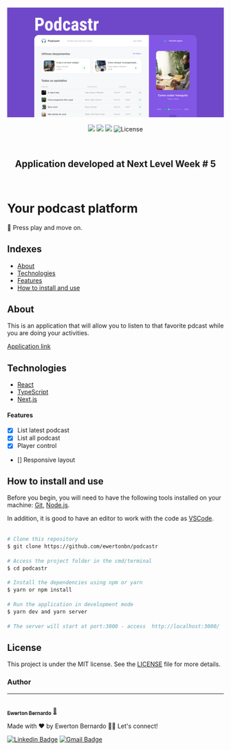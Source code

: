 <p align="center"> 
  <img src="./public/screenshots/banner-nlw.png" />
</p>

<p align="center">
  <img src="https://img.shields.io/github/issues/ewertonbn/moveit" />
  <img src="https://img.shields.io/github/forks/ewertonbn/moveit" />
  <img src="https://img.shields.io/github/stars/ewertonbn/moveit" />
  <img alt="License" src="https://img.shields.io/static/v1?label=license&message=MIT&color=49AA26&labelColor=000000">
</p>

<br>

<h2 align="center">
  Application developed at Next Level Week # 5
</h2>

<br>

<h1 align="left"> 
  Your podcast platform
</h1>
<p align="left"> 
  🚀 Press play and move on.
</p>

## Indexes
* [About](#About)
* [Technologies](#Technologies)
* [Features](#Features)
* [How to install and use](#How-to-install-and-use)

## About
<p>
This is an application that will allow you to listen to that favorite pdcast while you are doing your activities.
</p>

<a href="https://podcastr-application.vercel.app/" target="_blank">Application link</a>

## Technologies

- [React](https://pt-br.reactjs.org/)
- [TypeScript](https://www.typescriptlang.org/)
- [Next.js](https://nextjs.org/)

#### Features

- [x] List latest podcast
- [x] List all podcast
- [x] Player control
- [] Responsive layout


## How to install and use

Before you begin, you will need to have the following tools installed on your machine: [Git](https://git-scm.com), [Node.js](https://nodejs.org/en/). 

In addition, it is good to have an editor to work with the code as [VSCode](https://code.visualstudio.com/).

```bash

# Clone this repository
$ git clone https://github.com/ewertonbn/podcastr

# Access the project folder in the cmd/terminal
$ cd podcastr

# Install the dependencies using npm or yarn
$ yarn or npm install

# Run the application in development mode
$ yarn dev and yarn server

# The server will start at port:3000 - access  http://localhost:3000/

```

## License

This project is under the MIT license. See the [LICENSE](LICENSE.md) file  for more details.

### Author
---

<a href="https://app.rocketseat.com.br/me/ewertonbn">
 <img style="border-radius: 50%;" src="https://avatars.githubusercontent.com/u/51422612?s=400&u=484543fd0d36555a0646ee0d7dd77fe147664691&v=4" width="100px;" alt=""/>
 <br />
 <sub><b>Ewerton Bernardo</b></sub></a> <a href="https://app.rocketseat.com.br/me/ewertonbn/" title="Rocketseat">🚀</a>


Made with ❤️ by Ewerton Bernardo 👋🏽 Let's connect! 

[![Linkedin Badge](https://img.shields.io/badge/-Linkedin-blue?style=flat-square&logo=Linkedin&logoColor=white&link=https://www.linkedin.com/in/ewertonbn/)](https://www.linkedin.com/in/ewertonbn/) 
[![Gmail Badge](https://img.shields.io/badge/-ewertonbn.dev@gmail.com-c14438?style=flat-square&logo=Gmail&logoColor=white&link=mailto:ewertonbn.dev@gmail.com)](mailto:ewertonbn.dev@gmail.com)